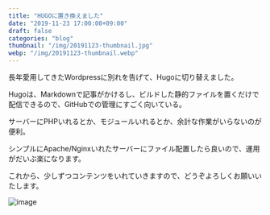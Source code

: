 ```yaml
---
title: "HUGOに置き換えました"
date: "2019-11-23 17:00:00+09:00"
draft: false
categories: "blog"
thumbnail: "/img/20191123-thumbnail.jpg"
webp: "/img/20191123-thumbnail.webp"
---
```


長年愛用してきたWordpressに別れを告げて、Hugoに切り替えました。

Hugoは、Markdownで記事がかけるし、ビルドした静的ファイルを置くだけで配信できるので、GitHubでの管理にすごく向いている。

サーバーにPHPいれるとか、モジュールいれるとか、余計な作業がいらないのが便利。

シンプルにApache/Nginxいれたサーバーにファイル配置したら良いので、運用がだいぶ楽になります。

これから、少しずつコンテンツをいれていきますので、どうぞよろしくお願いいたします。

![image](/img/20191123-thumbnail.webp)
